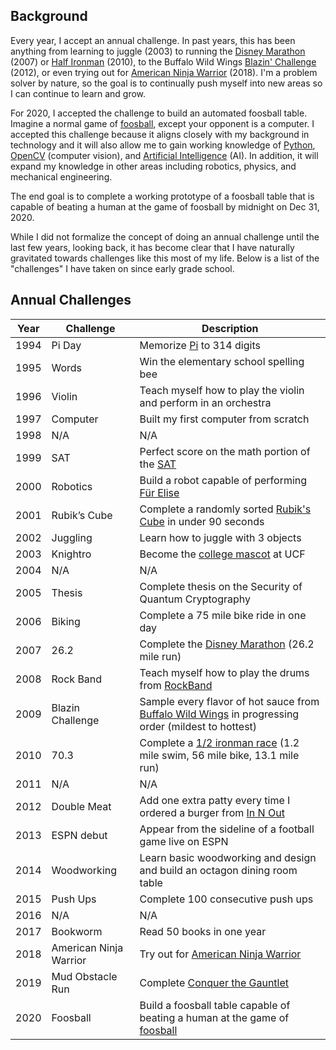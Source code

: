 
## Background
Every year, I accept an annual challenge. In past years, this has been anything from learning to juggle (2003) to running the [Disney Marathon](https://www.wdwmagic.com/events/walt-disney-world-marathon.htm) (2007) or [Half Ironman](https://www.ironman.com/im703-races) (2010), to the Buffalo Wild Wings [Blazin' Challenge](https://www.buffalowildwings.com/en/food/sauces/blazin-side-of-sauce/) (2012), or even trying out for [American Ninja Warrior](https://www.nbc.com/american-ninja-warrior) (2018). I'm a problem solver by nature, so the goal is to continually push myself into new areas so I can continue to learn and grow.

For 2020, I accepted the challenge to build an automated foosball table. Imagine a normal game of [foosball](https://en.wikipedia.org/wiki/Table_football), except your opponent is a computer. I accepted this challenge because it aligns closely with my background in technology and it will also allow me to gain working knowledge of [Python](https://www.python.org/), [OpenCV](https://opencv.org/) (computer vision), and [Artificial Intelligence](https://en.wikipedia.org/wiki/Artificial_intelligence) (AI). In addition, it will expand my knowledge in other areas including robotics, physics, and mechanical engineering.

The end goal is to complete a working prototype of a foosball table that is capable of beating a human at the game of foosball by midnight on Dec 31, 2020.

While I did not formalize the concept of doing an annual challenge until the last few years, looking back, it has become clear that I have naturally gravitated towards challenges like this most of my life. Below is a list of the "challenges" I have taken on since early grade school.


## Annual Challenges

| Year | Challenge | Description |
| --- | --- | --- |
| 1994 | Pi Day | Memorize [Pi](https://en.wikipedia.org/wiki/Pi) to 314 digits |
| 1995 | Words | Win the elementary school spelling bee |
| 1996 | Violin | Teach myself how to play the violin and perform in an orchestra |
| 1997 | Computer | Built my first computer from scratch |
| 1998 | N/A | N/A |
| 1999 | SAT | Perfect score on the math portion of the [SAT](https://collegereadiness.collegeboard.org/sat) |
| 2000 | Robotics | Build a robot capable of performing [Für Elise](https://en.wikipedia.org/wiki/F%C3%BCr_Elise) |
| 2001 | Rubik’s Cube | Complete a randomly sorted [Rubik's Cube](https://www.rubiks.com/en-us/rubik-s-cube-3x3.html) in under 90 seconds |
| 2002 | Juggling | Learn how to juggle with 3 objects |
| 2003 | Knightro | Become the [college mascot](https://en.wikipedia.org/wiki/Knightro) at UCF |
| 2004 | N/A | N/A |
| 2005 | Thesis | Complete thesis on the Security of Quantum Cryptography |
| 2006 | Biking | Complete a 75 mile bike ride in one day |
| 2007 | 26.2 | Complete the [Disney Marathon](https://www.wdwmagic.com/events/walt-disney-world-marathon.htm) (26.2 mile run) |
| 2008 | Rock Band | Teach myself how to play the drums from [RockBand](http://www.rockband4.com/) |
| 2009 | Blazin Challenge | Sample every flavor of hot sauce from [Buffalo Wild Wings](https://www.buffalowildwings.com/en/food/sauces/blazin-side-of-sauce/) in progressing order (mildest to hottest) |
| 2010 | 70.3 | Complete a [1/2 ironman race](https://www.ironman.com/im703-races) (1.2 mile swim, 56 mile bike, 13.1 mile run) |
| 2011 | N/A | N/A |
| 2012 | Double Meat | Add one extra patty every time I ordered a burger from [In N Out](https://www.in-n-out.com/) |
| 2013 | ESPN debut | Appear from the sideline of a football game live on ESPN |
| 2014 | Woodworking | Learn basic woodworking and design and build an octagon dining room table |
| 2015 | Push Ups | Complete 100 consecutive push ups |
| 2016 | N/A | N/A |
| 2017 | Bookworm | Read 50 books in one year |
| 2018 | American Ninja Warrior | Try out for [American Ninja Warrior](https://www.nbc.com/american-ninja-warrior) |
| 2019 | Mud Obstacle Run | Complete [Conquer the Gauntlet](https://www.conquerthegauntlet.com/) |
| 2020 | Foosball | Build a foosball table capable of beating a human at the game of [foosball](https://en.wikipedia.org/wiki/Table_football) |
